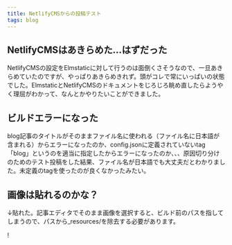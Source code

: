 ```yaml
---
title: NetlifyCMSからの投稿テスト
tags: blog
---
```

## NetlifyCMSはあきらめた…はずだった

NetlifyCMSの設定をElmstaticに対して行うのは面倒くさそうなので、一旦あきらめていたのですが、やっぱりあきらめきれず。頭がコレで常にいっぱいの状態でした。ElmstaticとNetlifyCMSのドキュメントをじろじろ眺め直したらようやく理屈がわかって、なんとかやりたいことができました。

## ビルドエラーになった

blog記事のタイトルがそのままファイル名に使われる（ファイル名に日本語が含まれる）からエラーになったのか、config.jsonに定義されていないtag「blog」というのを適当に指定したからエラーになったのか、、、原因切り分けのためのテスト投稿をした結果、ファイル名が日本語でも大丈夫だとわかりました。未定義のtagを使ったのが良くなかったみたい。

## 画像は貼れるのかな？

↓貼れた。記事エディタでそのまま画像を選択すると、ビルド前のパスを指してしまうので、パスから_resources/を除去する必要があります。

!